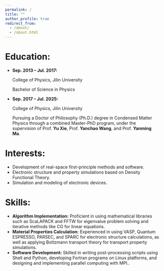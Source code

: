 ```yaml
---
permalink: /
title: ""
author_profile: true
redirect_from: 
  - /about/
  - /about.html
---
```


Education:
=========
 - **Sep. 2013 – Jul. 2017:**

    College of Physics, Jilin University

    Bachelor of Science in Physics

 - **Sep. 2017 – Jul. 2025:**

    College of Physics, Jilin University

    Pursuing a Doctor of Philosophy (Ph.D.) degree in Condensed Matter Physics through a combined Master-PhD program, under the supervision of Prof. **Yu Xie**, Prof. **Yanchao Wang**, and Prof. **Yanming Ma**.


Interests:
==========
 - Development of real-space first-principle methods and software.
 - Electronic structure and property simulations based on Density Functional Theory.
 - Simulation and modeling of electronic devices.

Skills:
=======
 - **Algorithm Implementation:** Proficient in using mathematical libraries such as ScaLAPACK and FFTW for eigenvalue problem solving and iterative methods like CG for linear equations.  
 - **Material Properties Calculation:** Experienced in using VASP, Quantum ESPRESSO, PARSEC, and SPARC for electronic structure calculations, as well as applying Boltzmann transport theory for transport property simulations.  
 - **Software Development:** Skilled in writing post-processing scripts using Shell and Python, developing Fortran programs on Linux platforms, and designing and implementing parallel computing with MPI..
